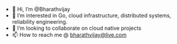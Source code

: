 - 👋 Hi, I’m @Bharathvijay
- 👀 I’m interested in Go, cloud infrastructure, distributed systems, reliability engineering.
- 💞️ I’m looking to collaborate on cloud native projects 
- 📫 How to reach me @ bharathvijay@live.com

<!---
Bharathvijay/Bharathvijay is a ✨ special ✨ repository because its `README.md` (this file) appears on your GitHub profile.
You can click the Preview link to take a look at your changes.
--->
